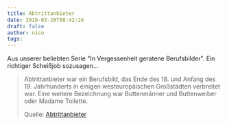 ```yaml
---
title: Abtrittanbieter
date: 2018-03-28T08:42:24
draft: false
author: nico
tags: 
---
```


Aus unserer beliebten Serie "In Vergessenheit geratene Berufsbilder". Ein richtiger Scheißjob sozusagen...

> Abtrittanbieter war ein Berufsbild, das Ende des 18. und Anfang des 19.
> Jahrhunderts in einigen westeuropäischen Großstädten verbreitet war. Eine
> weitere Bezeichnung war Buttenmänner und Buttenweiber oder Madame Toilette.
>
> Quelle: [Abtrittanbieter](https://de.wikipedia.org/wiki/Abtrittanbieter)
